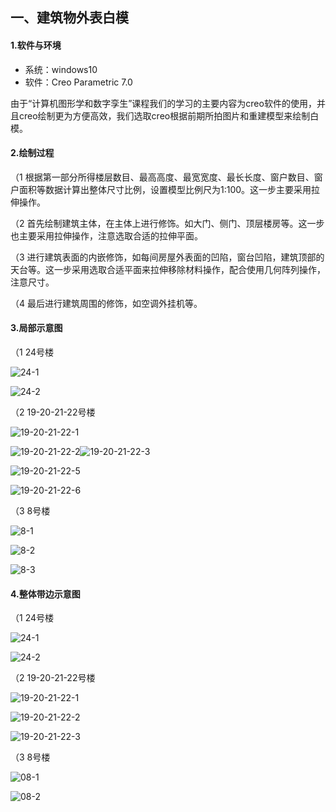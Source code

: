 ## 一、建筑物外表白模

#### 1.软件与环境

- 系统：windows10
- 软件：Creo Parametric 7.0

由于“计算机图形学和数字孪生”课程我们的学习的主要内容为creo软件的使用，并且creo绘制更为方便高效，我们选取creo根据前期所拍图片和重建模型来绘制白模。

#### 2.绘制过程

（1  根据第一部分所得楼层数目、最高高度、最宽宽度、最长长度、窗户数目、窗户面积等数据计算出整体尺寸比例，设置模型比例尺为1:100。这一步主要采用拉伸操作。

（2  首先绘制建筑主体，在主体上进行修饰。如大门、侧门、顶层楼房等。这一步也主要采用拉伸操作，注意选取合适的拉伸平面。

（3  进行建筑表面的内嵌修饰，如每间房屋外表面的凹陷，窗台凹陷，建筑顶部的天台等。这一步采用选取合适平面来拉伸移除材料操作，配合使用几何阵列操作，注意尺寸。

（4  最后进行建筑周围的修饰，如空调外挂机等。

#### 3.局部示意图

（1  24号楼

![24-1](https://github.com/wechat-haibei/3dmodel-representation/blob/master/%E7%99%BD%E6%A8%A1/%E5%B1%80%E9%83%A8/24-1.png)

![24-2](https://github.com/wechat-haibei/3dmodel-representation/blob/master/%E7%99%BD%E6%A8%A1/%E5%B1%80%E9%83%A8/24-2.png)

（2 19-20-21-22号楼

![19-20-21-22-1](https://github.com/wechat-haibei/3dmodel-representation/blob/master/%E7%99%BD%E6%A8%A1/%E5%B1%80%E9%83%A8/19-20-21-22-1.png)

![19-20-21-22-2](https://github.com/wechat-haibei/3dmodel-representation/blob/master/%E7%99%BD%E6%A8%A1/%E5%B1%80%E9%83%A8/19-20-21-22-2.png)![19-20-21-22-3](https://github.com/wechat-haibei/3dmodel-representation/blob/master/%E7%99%BD%E6%A8%A1/%E5%B1%80%E9%83%A8/19-20-21-22-3.png)

![19-20-21-22-5](https://github.com/wechat-haibei/3dmodel-representation/blob/master/%E7%99%BD%E6%A8%A1/%E5%B1%80%E9%83%A8/19-20-21-22-5.png)

![19-20-21-22-6](https://github.com/wechat-haibei/3dmodel-representation/blob/master/%E7%99%BD%E6%A8%A1/%E5%B1%80%E9%83%A8/19-20-21-22-6.png)

（3 8号楼

![8-1](https://github.com/wechat-haibei/3dmodel-representation/blob/master/%E7%99%BD%E6%A8%A1/%E5%B1%80%E9%83%A8/8-1.png)

![8-2](https://github.com/wechat-haibei/3dmodel-representation/blob/master/%E7%99%BD%E6%A8%A1/%E5%B1%80%E9%83%A8/8-2.png)

![8-3](https://github.com/wechat-haibei/3dmodel-representation/blob/master/%E7%99%BD%E6%A8%A1/%E5%B1%80%E9%83%A8/8-3.png)

#### 4.整体带边示意图

（1 24号楼

![24-1](./整体\24-1.png)

![24-2](./整体\24-2.png)

（2 19-20-21-22号楼

![19-20-21-22-1](./整体\19-20-21-22-1.png)

![19-20-21-22-2](./整体\19-20-21-22-2.png)

![19-20-21-22-3](./整体\19-20-21-22-3.png)

（3 8号楼

![08-1](./整体\08-1.png)

![08-2](./整体\08-2.png)

